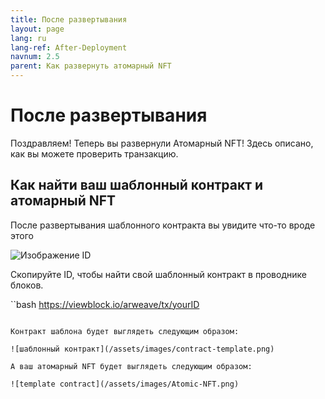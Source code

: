 ```yaml
---
title: После развертывания
layout: page
lang: ru
lang-ref: After-Deployment
navnum: 2.5
parent: Как развернуть атомарный NFT
---
```


# После развертывания

Поздравляем! Теперь вы развернули Атомарный NFT! Здесь описано, как вы можете проверить транзакцию.

## Как найти ваш шаблонный контракт и атомарный NFT

После развертывания шаблонного контракта вы увидите что-то вроде этого

![Изображение ID](/assets/images/templateID.png)

Скопируйте ID, чтобы найти свой шаблонный контракт в проводнике блоков.

``bash
 https://viewblock.io/arweave/tx/yourID
```

Контракт шаблона будет выглядеть следующим образом:

![шаблонный контракт](/assets/images/contract-template.png)

А ваш атомарный NFT будет выглядеть следующим образом:

![template contract](/assets/images/Atomic-NFT.png)

